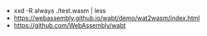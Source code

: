 - xxd -R always ./test.wasm | less
- https://webassembly.github.io/wabt/demo/wat2wasm/index.html
- https://github.com/WebAssembly/wabt
